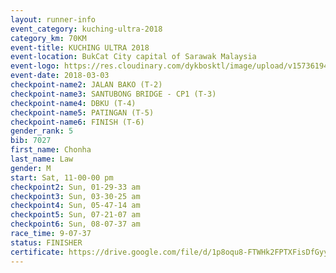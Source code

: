 ```yaml
--- 
layout: runner-info 
event_category: kuching-ultra-2018 
category_km: 70KM 
event-title: KUCHING ULTRA 2018 
event-location: BukCat City capital of Sarawak Malaysia 
event-logo: https://res.cloudinary.com/dykbosktl/image/upload/v1573619473/Logo/kuching-ultra-2018-logo_tlpvm5.png 
event-date: 2018-03-03 
checkpoint-name2: JALAN BAKO (T-2) 
checkpoint-name3: SANTUBONG BRIDGE - CP1 (T-3) 
checkpoint-name4: DBKU (T-4) 
checkpoint-name5: PATINGAN (T-5) 
checkpoint-name6: FINISH (T-6) 
gender_rank: 5
bib: 7027
first_name: Chonha
last_name: Law
gender: M
start: Sat, 11-00-00 pm
checkpoint2: Sun, 01-29-33 am
checkpoint3: Sun, 03-30-25 am
checkpoint4: Sun, 05-47-14 am
checkpoint5: Sun, 07-21-07 am
checkpoint6: Sun, 08-07-37 am
race_time: 9-07-37
status: FINISHER
certificate: https://drive.google.com/file/d/1p8oqu8-FTWHk2FPTXFisDfGyyF5PiDR/view?usp=sharing","CERTIFICATE")
--- 
```

